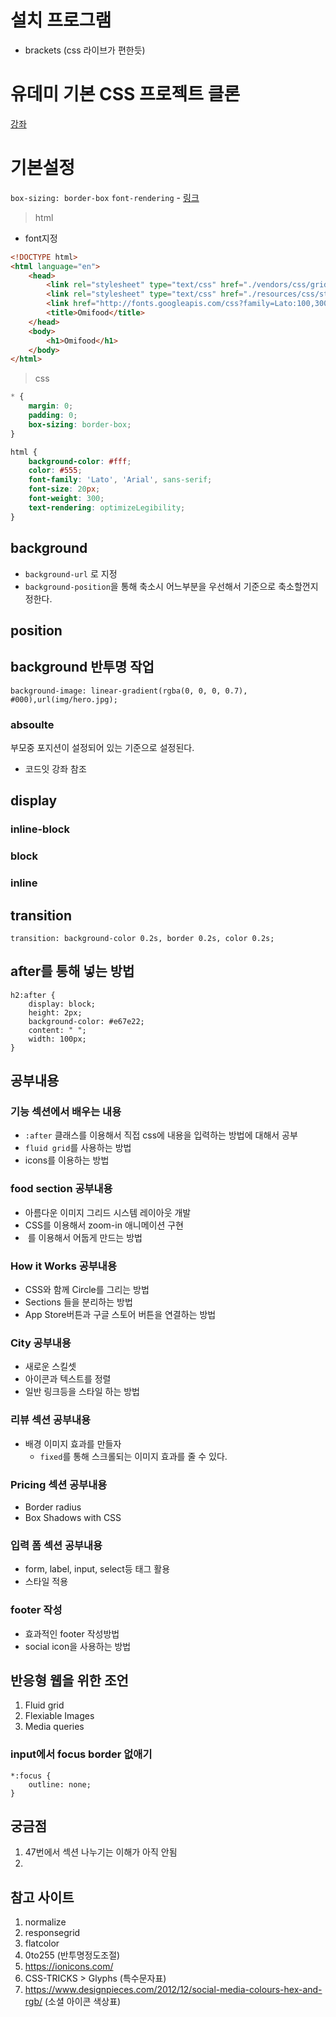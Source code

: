# 설치 프로그램
- brackets (css 라이브가 편한듯)

# 유데미 기본 CSS 프로젝트 클론
[강좌](https://www.udemy.com/design-and-develop-a-killer-website-with-html5-and-css3)

# 기본설정
`box-sizing: border-box`
`font-rendering` - [링크](https://css-tricks.com/almanac/properties/t/text-rendering/)

> html

- font지정
```html
<!DOCTYPE html>
<html language="en">
    <head>
        <link rel="stylesheet" type="text/css" href="./vendors/css/grid.css">
        <link rel="stylesheet" type="text/css" href="./resources/css/style.css">
        <link href="http://fonts.googleapis.com/css?family=Lato:100,300,400,300italic" rel='stylesheet' type="text/css">
        <title>Omifood</title>
    </head>
    <body>
        <h1>Omifood</h1>
    </body>
</html>
```

> css

```css
* {
    margin: 0;
    padding: 0;
    box-sizing: border-box;
}

html {
    background-color: #fff;
    color: #555;
    font-family: 'Lato', 'Arial', sans-serif;
    font-size: 20px;
    font-weight: 300;
    text-rendering: optimizeLegibility;
}
```

## background
- `background-url` 로 지정
- `background-position`을 통해 축소시 어느부분을 우선해서 기준으로 축소할껀지 정한다. 

## position

## background 반투명 작업

```
background-image: linear-gradient(rgba(0, 0, 0, 0.7), #000),url(img/hero.jpg);
```



### absoulte
부모중 포지션이 설정되어 있는 기준으로 설정된다. 

- 코드잇 강좌 참조

## display

### inline-block

### block

### inline

## transition
```
transition: background-color 0.2s, border 0.2s, color 0.2s;
```

## after를 통해 넣는 방법

```
h2:after {
    display: block;
    height: 2px;
    background-color: #e67e22;
    content: " ";
    width: 100px;    
}
```
## 공부내용

### 기능 섹션에서 배우는 내용

- `:after` 클래스를 이용해서 직접 css에 내용을 입력하는 방법에 대해서 공부
- `fluid grid`를 사용하는 방법
- icons를 이용하는 방법

### food section 공부내용
- 아름다운 이미지 그리드 시스템 레이아웃 개발
- CSS를 이용해서 zoom-in 애니메이션 구현
- <img> 를 이용해서 어둡게 만드는 방법

### How it Works 공부내용
- CSS와 함께 Circle를 그리는 방법
- Sections 들을 분리하는 방법
- App Store버튼과 구글 스토어 버튼을 연결하는 방법

### City 공부내용
- 새로운 스킬셋
- 아이콘과 텍스트를 정렬
- 일반 링크등을 스타일 하는 방법

### 리뷰 섹션 공부내용
- 배경 이미지 효과를 만들자
    - `fixed`를 통해 스크롤되는 이미지 효과를 줄 수 있다.

### Pricing 섹션 공부내용
- Border radius
- Box Shadows with CSS

### 입력 폼 섹션 공부내용
- form, label, input, select등 태그 활용
- 스타일 적용

### footer 작성
- 효과적인 footer 작성방법
- social icon을 사용하는 방법

## 반응형 웹을 위한 조언

1. Fluid grid
2. Flexiable Images
3. Media queries


### input에서 focus border 없애기
```
*:focus {
    outline: none;
}
```

## 궁금점
1. 47번에서 섹션 나누기는 이해가 아직 안됨
2. 

## 참고 사이트
1. normalize
2. responsegrid
3. flatcolor
4. 0to255 (반투명정도조절)
5. https://ionicons.com/
6. CSS-TRICKS > Glyphs (특수문자표)
7. https://www.designpieces.com/2012/12/social-media-colours-hex-and-rgb/ (소셜 아이콘 색상표)
